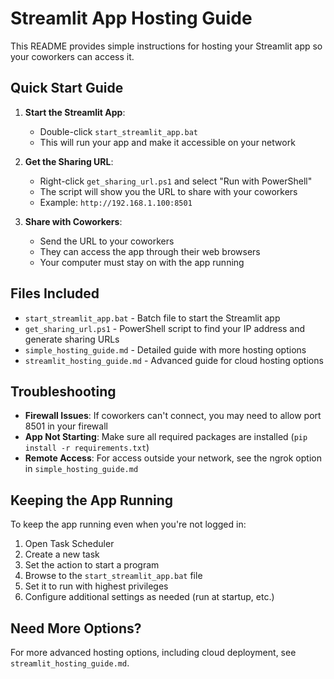 # Streamlit App Hosting Guide

This README provides simple instructions for hosting your Streamlit app so your coworkers can access it.

## Quick Start Guide

1. **Start the Streamlit App**:
   - Double-click `start_streamlit_app.bat`
   - This will run your app and make it accessible on your network

2. **Get the Sharing URL**:
   - Right-click `get_sharing_url.ps1` and select "Run with PowerShell"
   - The script will show you the URL to share with your coworkers
   - Example: `http://192.168.1.100:8501`

3. **Share with Coworkers**:
   - Send the URL to your coworkers
   - They can access the app through their web browsers
   - Your computer must stay on with the app running

## Files Included

- `start_streamlit_app.bat` - Batch file to start the Streamlit app
- `get_sharing_url.ps1` - PowerShell script to find your IP address and generate sharing URLs
- `simple_hosting_guide.md` - Detailed guide with more hosting options
- `streamlit_hosting_guide.md` - Advanced guide for cloud hosting options

## Troubleshooting

- **Firewall Issues**: If coworkers can't connect, you may need to allow port 8501 in your firewall
- **App Not Starting**: Make sure all required packages are installed (`pip install -r requirements.txt`)
- **Remote Access**: For access outside your network, see the ngrok option in `simple_hosting_guide.md`

## Keeping the App Running

To keep the app running even when you're not logged in:

1. Open Task Scheduler
2. Create a new task
3. Set the action to start a program
4. Browse to the `start_streamlit_app.bat` file
5. Set it to run with highest privileges
6. Configure additional settings as needed (run at startup, etc.)

## Need More Options?

For more advanced hosting options, including cloud deployment, see `streamlit_hosting_guide.md`.
